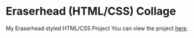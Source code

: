 # Eraserhead (HTML/CSS) Collage

My Eraserhead styled HTML/CSS Project
You can view the project [here](i6.cims.nyu.edu/~zh1278/380/eraserhead).
